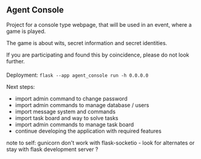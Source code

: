 ## Agent Console
Project for a console type webpage, that will be used in an event, where a game is played.

The game is about wits, secret information and secret identities.

If you are participating and found this by coincidence, please do not look further.

####
Deployment:
```flask --app agent_console run -h 0.0.0.0```

Next steps:
- import admin command to change password
- import admin commands to manage database / users
- import message system and commands
- import task board and way to solve tasks
- import admin commands to manage task board
- continue developing the application with required features

note to self: gunicorn don't work with flask-socketio - look for alternates or stay with flask development server ?
